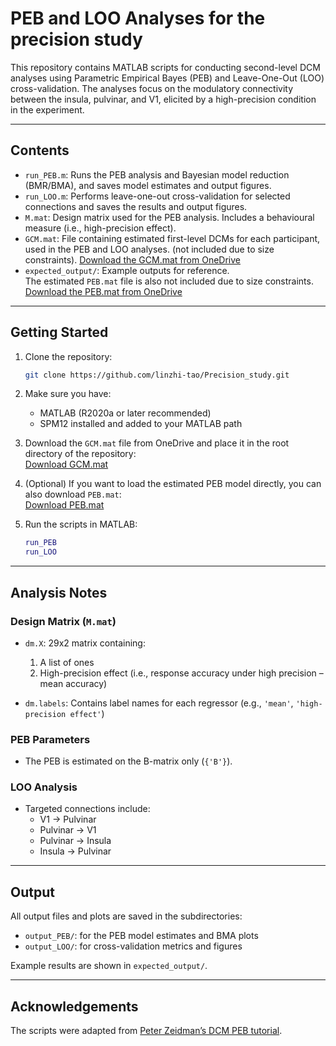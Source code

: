 # PEB and LOO Analyses for the precision study 

This repository contains MATLAB scripts for conducting second-level DCM analyses using Parametric Empirical Bayes (PEB) and Leave-One-Out (LOO) cross-validation. The analyses focus on the modulatory connectivity between the insula, pulvinar, and V1, elicited by a high-precision condition in the experiment.

---

## Contents

- `run_PEB.m`: Runs the PEB analysis and Bayesian model reduction (BMR/BMA), and saves model estimates and output figures.
- `run_LOO.m`: Performs leave-one-out cross-validation for selected connections and saves the results and output figures.
- `M.mat`: Design matrix used for the PEB analysis. Includes a behavioural measure (i.e., high-precision effect).
- `GCM.mat`: File containing estimated first-level DCMs for each participant, used in the PEB and LOO analyses. (not included due to size constraints).
  [Download the GCM.mat from OneDrive](https://1drv.ms/u/c/3c6c1c8cf97c7f38/EZo0gcKRhNBOosQTqJFh4-0BsSh54Lvm4sfHkPd9XvfYaw?e=MeaKLi)
- `expected_output/`: Example outputs for reference.  
  The estimated `PEB.mat` file is also not included due to size constraints. [Download the PEB.mat from OneDrive](https://1drv.ms/u/c/3c6c1c8cf97c7f38/ERji7LTPI4hBnMkaB_DPgksBITqjNG2xNyeKbg6myCmI8Q?e=LmbAB9)

---

## Getting Started

1. Clone the repository:
    ```bash
    git clone https://github.com/linzhi-tao/Precision_study.git
    ```

2. Make sure you have:
    - MATLAB (R2020a or later recommended)
    - SPM12 installed and added to your MATLAB path

3. Download the `GCM.mat` file from OneDrive and place it in the root directory of the repository:  
   [Download GCM.mat](https://1drv.ms/u/c/3c6c1c8cf97c7f38/EZo0gcKRhNBOosQTqJFh4-0BsSh54Lvm4sfHkPd9XvfYaw?e=MeaKLi)

4. (Optional) If you want to load the estimated PEB model directly, you can also download `PEB.mat`:  
   [Download PEB.mat](https://1drv.ms/u/c/3c6c1c8cf97c7f38/ERji7LTPI4hBnMkaB_DPgksBITqjNG2xNyeKbg6myCmI8Q?e=LmbAB9)

5. Run the scripts in MATLAB:
    ```matlab
    run_PEB
    run_LOO
    ```

---

## Analysis Notes

### Design Matrix (`M.mat`)
- `dm.X`: 29x2 matrix containing:
    1. A list of ones
    2. High-precision effect (i.e., response accuracy under high precision – mean accuracy)

- `dm.labels`: Contains label names for each regressor (e.g., `'mean'`, `'high-precision effect'`)

### PEB Parameters
- The PEB is estimated on the B-matrix only (`{'B'}`).

### LOO Analysis
- Targeted connections include:
    - V1 → Pulvinar
    - Pulvinar → V1
    - Pulvinar → Insula
    - Insula → Pulvinar

---

## Output

All output files and plots are saved in the subdirectories:

- `output_PEB/`: for the PEB model estimates and BMA plots
- `output_LOO/`: for cross-validation metrics and figures

Example results are shown in `expected_output/`.

---

## Acknowledgements

The scripts were adapted from [Peter Zeidman’s DCM PEB tutorial](https://github.com/pzeidman/dcm-peb-example).

